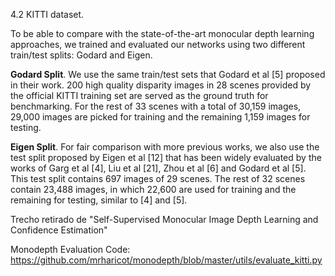 4.2 KITTI dataset.

To be able to compare with the state-of-the-art monocular depth learning approaches, we trained and evaluated our networks using two different train/test splits: Godard and Eigen. 

**Godard Split**. We use the same train/test sets that Godard et al [5] proposed in their work. 200 high quality disparity images in 28 scenes provided by the official KITTI training set are served as the ground truth for benchmarking. For the rest of 33 scenes with a total of 30,159 images, 29,000 images are picked for training and the remaining 1,159 images for testing. 

**Eigen Split**. For fair comparison with more previous works, we also use the
test split proposed by Eigen et al [12] that has been widely evaluated by the works of Garg et al [4], Liu et al [21], Zhou et al [6] and Godard et al [5]. This test split contains 697 images of 29 scenes. The rest of 32 scenes contain 23,488 images, in which 22,600 are used for training and the remaining for testing, similar to [4] and [5].

Trecho retirado de "Self-Supervised Monocular Image Depth Learning and Confidence Estimation"

Monodepth Evaluation Code:
https://github.com/mrharicot/monodepth/blob/master/utils/evaluate_kitti.py

